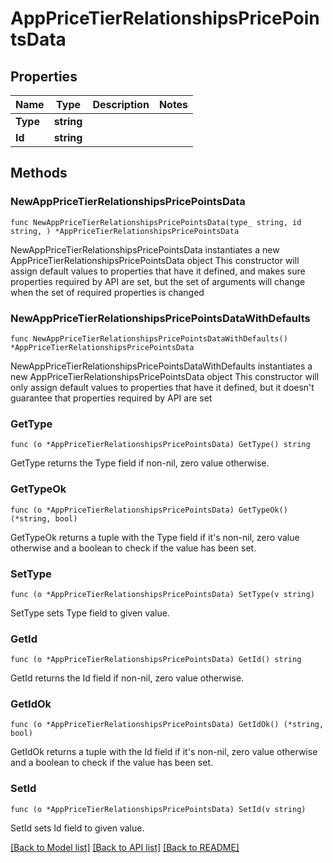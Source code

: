 # AppPriceTierRelationshipsPricePointsData

## Properties

Name | Type | Description | Notes
------------ | ------------- | ------------- | -------------
**Type** | **string** |  | 
**Id** | **string** |  | 

## Methods

### NewAppPriceTierRelationshipsPricePointsData

`func NewAppPriceTierRelationshipsPricePointsData(type_ string, id string, ) *AppPriceTierRelationshipsPricePointsData`

NewAppPriceTierRelationshipsPricePointsData instantiates a new AppPriceTierRelationshipsPricePointsData object
This constructor will assign default values to properties that have it defined,
and makes sure properties required by API are set, but the set of arguments
will change when the set of required properties is changed

### NewAppPriceTierRelationshipsPricePointsDataWithDefaults

`func NewAppPriceTierRelationshipsPricePointsDataWithDefaults() *AppPriceTierRelationshipsPricePointsData`

NewAppPriceTierRelationshipsPricePointsDataWithDefaults instantiates a new AppPriceTierRelationshipsPricePointsData object
This constructor will only assign default values to properties that have it defined,
but it doesn't guarantee that properties required by API are set

### GetType

`func (o *AppPriceTierRelationshipsPricePointsData) GetType() string`

GetType returns the Type field if non-nil, zero value otherwise.

### GetTypeOk

`func (o *AppPriceTierRelationshipsPricePointsData) GetTypeOk() (*string, bool)`

GetTypeOk returns a tuple with the Type field if it's non-nil, zero value otherwise
and a boolean to check if the value has been set.

### SetType

`func (o *AppPriceTierRelationshipsPricePointsData) SetType(v string)`

SetType sets Type field to given value.


### GetId

`func (o *AppPriceTierRelationshipsPricePointsData) GetId() string`

GetId returns the Id field if non-nil, zero value otherwise.

### GetIdOk

`func (o *AppPriceTierRelationshipsPricePointsData) GetIdOk() (*string, bool)`

GetIdOk returns a tuple with the Id field if it's non-nil, zero value otherwise
and a boolean to check if the value has been set.

### SetId

`func (o *AppPriceTierRelationshipsPricePointsData) SetId(v string)`

SetId sets Id field to given value.



[[Back to Model list]](../README.md#documentation-for-models) [[Back to API list]](../README.md#documentation-for-api-endpoints) [[Back to README]](../README.md)


